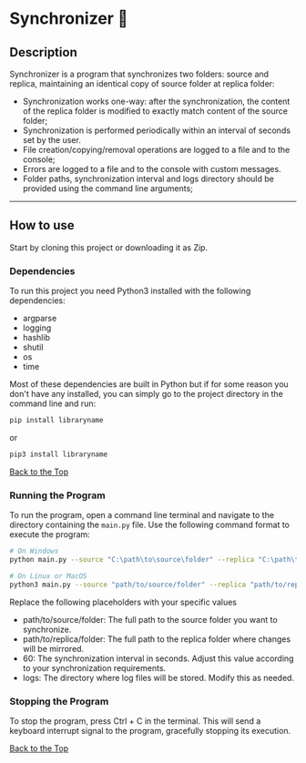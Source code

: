 # Synchronizer 📁
<p id="top"></p>

## Description
Synchronizer is a program that synchronizes two folders: source and replica, maintaining an identical copy of source folder at replica folder:

- Synchronization works one-way: after the synchronization, the content of the
replica folder is modified to exactly match content of the source
folder;
- Synchronization is performed periodically within an interval of seconds set by the user.
- File creation/copying/removal operations are logged to a file and to the
console;
- Errors are logged to a file and to the console with custom messages.
- Folder paths, synchronization interval and logs directory should be provided
using the command line arguments;


------------------------------------------------------------------
## How to use
Start by cloning this project or downloading it as Zip.

### Dependencies

To run this project you need Python3 installed with the following dependencies: 

 - argparse
 - logging
 - hashlib
 - shutil
 - os
 - time

Most of these dependencies are built in Python but if for some reason you don't have any installed, you can simply go to the project directory in the command line and run:

```bash
pip install libraryname
```
or
```bash
pip3 install libraryname
```
[Back to the Top](#top)
### Running the Program

To run the program, open a command line terminal and navigate to the directory containing the `main.py` file. Use the following command format to execute the program:

```bash
# On Windows
python main.py --source "C:\path\to\source\folder" --replica "C:\path\to\replica\folder" --interval 30 --log_folder "logs"
```
```bash
# On Linux or MacOS
python3 main.py --source "path/to/source/folder" --replica "path/to/replica/folder" --interval 30 --log_folder "logs"
```
Replace the following placeholders with your specific values

- path/to/source/folder: The full path to the source folder you want to synchronize.
- path/to/replica/folder: The full path to the replica folder where changes will be mirrored.
- 60: The synchronization interval in seconds. Adjust this value according to your synchronization requirements.
- logs: The directory where log files will be stored. Modify this as needed.

### Stopping the Program
To stop the program, press Ctrl + C in the terminal. This will send a keyboard interrupt signal to the program, gracefully stopping its execution.

[Back to the Top](#top)